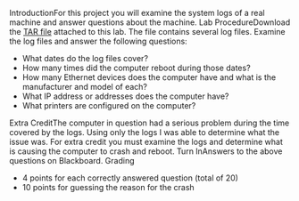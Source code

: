 IntroductionFor this project you will examine the system logs of a real machine and answer questions about the machine.
Lab ProcedureDownload the [TAR file](http://ea994bd4-a-9f1c7e1e-s-sites.googlegroups.com/a/lifealgorithmic.com/cabrillo-home/home/cis-191/lab-7-examining-the-system-log/cis191_lab7_logs.tar?attachauth=ANoY7coJ8PiH86Ka60YrtDr_M_yGEKzuZUPITnJ4sviqstgeghjoFp6cbasXtZ1sTd6YB4Y_hLWZyd3HEWi_MXBm8wBhBszntF92SiiC5hFE_ecmRL8uSZ2roymIMd9XwMJ2gNFmMdGV_gnMO8_EG5Vc6EwYjD_52JiswgR4a1GpxJlUuW3agBxLoT_QoZQHYgPdqUaniZTthFm3h2_mtHJtDQ_9bgidORwk_XquqjmslqXQX2jEY5nc2W6Pq_o9_ly__vif3CmDXDKKkgceLsZQ5RuGBcHOPY1yO7vMRfD9rBQXrHmGDy8%3D&attredirects=0&d=1) attached to this lab. The file contains several log files. Examine the log files and answer the following questions:
  - What dates do the log files cover?
  - How many times did the computer reboot during those dates?
  - How many Ethernet devices does the computer have and what is the manufacturer and model of each?
  - What IP address or addresses does the computer have?
  - What printers are configured on the computer?

Extra CreditThe computer in question had a serious problem during the time covered by the logs. Using only the logs I was able to determine what the issue was. For extra credit you must examine the logs and determine what is causing the computer to crash and reboot.
Turn InAnswers to the above questions on Blackboard.
Grading
  * 4 points for each correctly answered question (total of 20)
  * 10 points for guessing the reason for the crash

